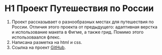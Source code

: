 # H1 Проект Путешествия по России

1. Проект рассказывает о разнообразных местах для путешествия по России. Отличия этого проекта от предыдущего:  адаптивная верстка и использование макета в Фигме, а также грид. Помимо этого использоваался флекс.
2. Написана разметка на html и css.  
3. Ссылка на проект [GitHub]().